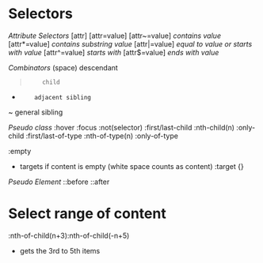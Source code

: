 # Selectors
*Attribute Selectors*
[attr]
[attr=value]
[attr~=value] *contains value*
[attr*=value] *contains substring value*
[attr|=value] *equal to value or starts with value*
[attr^=value] *starts with*
[attr$=value] *ends with value*

*Combinators*
(space)   descendant
>         child
+         adjacent sibling
~         general sibling

*Pseudo class*
:hover :focus :not(selector)
:first/last-child :nth-child(n) :only-child 
:first/last-of-type :nth-of-type(n) :only-of-type

:empty
- targets if content is empty (white space counts as content)
:target {}

*Pseudo Element*
::before ::after

# Select range of content
:nth-of-child(n+3):nth-of-child(-n+5)
- gets the 3rd to 5th items